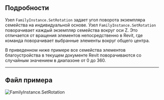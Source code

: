 ## Подробности
Узел `FamilyInstance.SetRotation` задает угол поворота экземпляра семейства на индивидуальной основе. Узел `FamilyInstance.SetRotation` поворачивает каждый экземпляр семейства вокруг оси Z. Это отличается от вращения элементов непосредственно в Revit, где команда поворачивает выбранные элементы вокруг общего центра.

В приведенном ниже примере все семейства элементов благоустройства в текущем документе Revit поворачиваются со случайным значением в диапазоне от 0 до 360.
___
## Файл примера

![FamilyInstance.SetRotation](./Revit.Elements.FamilyInstance.SetRotation_img.jpg)
